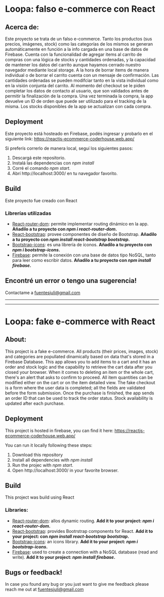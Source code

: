 # Loopa: falso e-commerce con React

## Acerca de:
Este proyecto se trata de un falso e-commerce. Tanto los productos (sus precios, imágenes, stock) como las categorías de los mismos se generan automáticamente en función a la info cargada en una base de datos de Firebase. Cuenta con la funcionalidad de agregar items al carrito de compras con una lógica de stocks y cantidades ordenadas, y la capacidad de mantener los datos del carrito aunque hayamos cerrado nuestro navegador mediante local storage. A la hora de borrar items de manera individual o de borrar el carrito cuenta con un mensaje de confirmación. Las cantidades ordenadas se pueden modifciar tanto en la vista individual como en la visión conjunta del carrito. Al momento del checkout se le piden completar los datos de contacto al usuario, que son validados antes de permitir la finalización de la compra. Una vez terminada la compra, la app devuelve un ID de orden que puede ser utilizado para el tracking de la misma. Los stocks disponibles de la app se actualizan con cada compra.

## Deployment
Este proyecto está hosteado en Firebase, podés ingresar y probarlo en el siguiente link:
https://reactjs-ecommerce-coderhouse.web.app/

Si preferís correrlo de manera local, seguí los siguientes pasos:
1. Descargá este repositorio.
2. Instalá las dependencias con *npm install*
3. Corré el comando *npm start*.
4. Abrí http://localhost:3000/ en tu navegador favorito.

## Build
Este proyecto fue creado con React
### Librerías utilizadas
* [React-router-dom](https://v5.reactrouter.com/web/guides/quick-start): permite implementar routing dinámico en la app. **Añadilo a tu proyecto con *npm i react-router-dom*.**
* [React-bootstrap](https://react-bootstrap.github.io/): provee componentes de diseño de Bootstrap. **Añadilo a tu proyecto con *npm install react-bootstrap bootstrap*.**
* [Bootstrap-icons](https://icons.getbootstrap.com/): es una librería de íconos. **Añadilo a tu proyecto con *npm i bootstrap-icons*.**
* [Firebase](https://firebase.google.com/): permite la conexión con una base de datos tipo NoSQL, tanto para leer como escribir datos. **Añadilo a tu proyecto con *npm install firebase*.**

## Encontré un error o tengo una sugerencia!
Contactame a fuentesjuli@gmail.com

***
***

# Loopa: fake e-commerce with React

## About:
This project is a fake e-commerce. All products (their prices, images, stock) and categories are popullated dinamically based on data that's stored in a Firebase Database. This app allows you to add items to a cart and it has an order and stock logic and the capability to retrieve the cart data after you closed your browser. When it comes to deleting an item or the whole cart, there's an alert that asks to confirm to proceed. All item quantities can be modified either on the cart or on the item detailed view. The fake checkout is a form where the user data is completed; all the fields are validated before the form submission. Once the purchase is finished, the app sends an order ID that can be used to track the order status. Stock availability is updated after each purchase.

## Deployment
This project is hosted in firebase, you can find it here:
https://reactjs-ecommerce-coderhouse.web.app/

You can run it locally following these steps:
1. Download this repository
2. Install all dependencies with *npm install*
3. Run the projec with *npm start*.
4. Open http://localhost:3000/ in your favorite browser.

## Build
This project was build using React
### Libraries:
* [React-router-dom](https://v5.reactrouter.com/web/guides/quick-start): allos dynamic routing. **Add it to your project: *npm i react-router-dom*.**
* [React-bootstrap](https://react-bootstrap.github.io/): provides Bootrstrap components for React. **Add it to your project: con *npm install react-bootstrap bootstrap*.**
* [Bootstrap-icons](https://icons.getbootstrap.com/): an icons library. **Add it to your project: *npm i bootstrap-icons*.**
* [Firebase](https://firebase.google.com/): used to create a connection with a NoSQL database (read and write). **Add it to your project: *npm install firebase*.**

## Bugs or feedback!
In case you found any bug or you just want to give me feedback please reach me out at fuentesjuli@gmail.com
